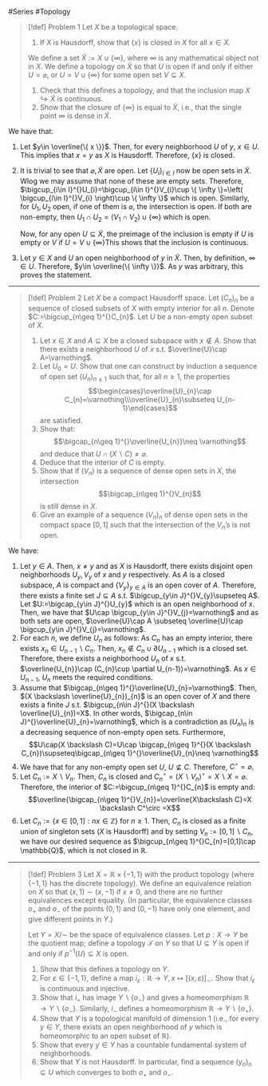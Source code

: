 #Series #Topology 

> [!def] Problem 1
> Let $X$ be a topological space.
> 1. If $X$ is Hausdorff, show that $\{ x \}$ is closed in $X$ for all $x\in X$.
> 
> We define a set $\tilde{X}:=X\cup \{ \infty \}$, where $\infty$ is any mathematical object not in $X$. We define a topology on $\tilde{X}$ so that $U$ is open if and only if either $U=\varnothing$, or $U=V\cup \{ \infty \}$ for some open set $V\subseteq X$.
> 1. Check that this defines a topology, and that the inclusion map $X\hookrightarrow \tilde{X}$ is continuous.
> 2. Show that the closure of $\{ \infty \}$ is equal to $\tilde{X}$, i.e., that the single point $\infty$ is dense in $\tilde{X}$.

We have that: 
1. Let $y\in \overline{\{ x \}}$. Then, for every neighborhood $U$ of $y$, $x\in U$. This implies that $x=y$ as $X$ is Hausdorff. Therefore, $\{ x \}$ is closed.
2. It is trivial to see that $\varnothing,\tilde{X}$ are open. Let $\{ U_{i} \}_{i\in I}$ now be open sets in $\tilde{X}$. Wlog we may assume that none of these are empty sets. Therefore, $\bigcup_{i\in I}^{}U_{i}=\bigcup_{i\in I}^{}V_{i}\cup \{ \infty \}=\left( \bigcup_{i\in I}^{}V_{i} \right)\cup \{ \infty \}$ which is open. Similarly, for $U_{1},U_{2}$ open, if one of them is $\varnothing$, the intersection is open. If both are non-empty, then $U_{1}\cap U_{2}=(V_{1}\cap V_{2})\cup \{ \infty \}$ which is open.
   
   Now, for any open $U\subseteq \tilde{X}$, the preimage of the inclusion is empty if $U$ is empty or $V$ if $U=V\cup \{ \infty \}$This shows that the inclusion is continuous.
3. Let $y\in X$ and $U$ an open neighborhood of $y$ in $\tilde{X}$. Then, by definition, $\infty\in U$. Therefore, $y\in \overline{\{ \infty \}}$. As $y$ was arbitrary, this proves the statement.
---
> [!def] Problem 2
> Let $X$ be a compact Hausdorff space. Let $(C_{n})_{n}$ be a sequence of closed subsets of $X$ with empty interior for all $n$. Denote $C:=\bigcup_{n\geq 1}^{}C_{n}$. Let $U$ be a non-empty open subset of $X$.
> 1. Let $x\in X$ and $A\subseteq X$ be a closed subspace with $x\notin A$. Show that there exists a neighborhood $U$ of $x$ s.t. $\overline{U}\cap A=\varnothing$.
> 1. Let $U_{0}=U$. Show that one can construct by induction a sequence of open set $(U_{n})_{n\geq 1}$ such that, for all $n\geq 1$, the properties $$\begin{cases}\overline{U}_{n}\cap C_{n}=\varnothing\\\overline{U}_{n}\subseteq U_{n-1}\end{cases}$$ are satisfied.
> 2. Show that: $$\bigcap_{n\geq 1}^{}\overline{U_{n}}\neq \varnothing$$and deduce that $U\cap(X \backslash C)\neq\varnothing$.
> 3. Deduce that the interior of $C$ is empty.
> 4. Show that if $(V_{n})$ is a sequence of dense open sets in $X$, the intersection $$\bigcap_{n\geq 1}^{}V_{n}$$ is still dense in $X$.
> 5. Give an example of a sequence $(V_{n})_{n}$ of dense open sets in the compact space $[0,1]$ such that the intersection of the $V_{n}$’s is not open.

We have: 
1. Let $y\in A$. Then, $x\neq y$ and as $X$ is Hausdorff, there exists disjoint open neighborhoods $U_{y},V_{y}$ of $x$ and $y$ respectively. As $A$ is a closed subspace, $A$ is compact and $\{ V_{y} \}_{y\in A}$ is an open cover of $A$. Therefore, there exists a finite set $J\subseteq A$ s.t. $\bigcup_{y\in J}^{}V_{y}\supseteq A$. Let $U:=\bigcap_{y\in J}^{}U_{y}$ which is an open neighborhood of $x$. Then, we have that $U\cap \bigcup_{y\in J}^{}V_{j}=\varnothing$ and as both sets are open, $\overline{U}\cap A \subseteq \overline{U}\cap \bigcup_{y\in J}^{}V_{j}=\varnothing$. 
2. For each $n$, we define $U_{n}$ as follows: As $C_{n}$ has an empty interior, there exists $x_{n}\in U_{n-1} \backslash C_{n}$. Then, $x_{n}\notin C_{n}\cup \partial U_{n-1}$ which is a closed set. Therefore, there exists a neighborhood $U_{n}$ of $x$ s.t. $\overline{U_{n}}\cap (C_{n}\cup \partial U_{n-1})=\varnothing$. As $x\in U_{n-1}$, $U_{n}$ meets the required conditions.
3. Assume that $\bigcap_{n\geq 1}^{}\overline{U}_{n}=\varnothing$. Then, $(X \backslash \overline{U}_{n})_{n}$ is an open cover of $X$ and there exists a finite $J$ s.t. $\bigcup_{n\in J}^{}(X \backslash \overline{U}_{n})=X$. In other words, $\bigcap_{n\in J}^{}\overline{U}_{n}=\varnothing$, which is a contradiction as $(U_{n})_{n}$ is a decreasing sequence of non-empty open sets. Furthermore, $$U\cap(X \backslash C)=U\cap \bigcap_{n\geq 1}^{}(X \backslash C_{n})\supseteq\bigcap_{n\geq 1}^{}\overline{U}_{n}\neq \varnothing$$
4. We have that for any non-empty open set $U$, $U\not\subseteq C$. Therefore, $C^\circ=\varnothing$. 
5. Let $C_{n}:=X \backslash V_{n}$. Then, $C_{n}$ is closed and $C_{n}^\circ=(X \backslash V_{n})^{\circ}=X\backslash X=\varnothing$. Therefore, the interior of $C:=\bigcup_{n\geq 1}^{}C_{n}$ is empty and: $$\overline{\bigcap_{n\geq 1}^{}V_{n}}=\overline{X\backslash C}=X \backslash C^\circ =X$$
6. Let $C_n:=\{ x\in[0,1]:nx\in \mathbb{Z} \}$ for $n\geq 1$. Then, $C_{n}$ is closed as a finite union of singleton sets ($X$ is Hausdorff) and by setting $V_{n}:= [0,1] \backslash C_{n}$, we have our desired sequence as $\bigcup_{n\geq 1}^{}C_{n}=[0,1]\cap \mathbb{Q}$, which is not closed in $\mathbb{R}$. 
---
> [!def] Problem 3
> Let $X=\mathbb{R}\times \{ -1,1 \}$ with the product topology (where $\{ -1,1 \}$ has the discrete topology). We define an equivalence relation on $X$ so that $(x,1)\sim(x,-1)$ if $x\neq 0$, and there are no further equivalences except equality. (In particular, the equivalence classes $o_{+}$ and $o_{-}$ of the points $(0,1)$ and $(0,-1)$ have only one element, and give different points in $Y$.) 
> 
> Let $Y=X / \sim$ be the space of equivalence classes. Let $p:X\to Y$ be the quotient map; define a topology $\mathcal{T}$ on $Y$ so that $U\subseteq Y$ is open if and only if $p ^{-1}(U)\subseteq X$ is open.
> 1. Show that this defines a topology on $Y$. 
> 2. For $\varepsilon\in\{ -1,1 \}$, define a map $i_{\varepsilon}:\mathbb{R}\to Y,x\mapsto[(x,\varepsilon)]_{\sim}$. Show that $i_{\varepsilon}$ is continuous and injective. 
> 3. Show that $i_{+}$ has image $Y \backslash \{ o_{-} \}$ and gives a homeomorphism $\mathbb{R}\to Y \backslash \{ o_{-} \}$. Similarly, $i_{-}$ defines a homeomorphism $\mathbb{R}\to Y \backslash \{ o_{+} \}$. 
> 4. Show that $Y$ is a topological manifold of dimension 1 (i.e., for every $y\in Y$, there exists an open neighborhood of $y$ which is homeomorphic to an open subset of $\mathbb{R}$). 
> 5. Show that every $y\in Y$ has a countable fundamental system of neighborhoods. 
> 6. Show that $Y$ is not Hausdorff. In particular, find a sequence $(y_{n})_{n}\subseteq U$ which converges to both $o_{+}$ and $o_{-}$.

